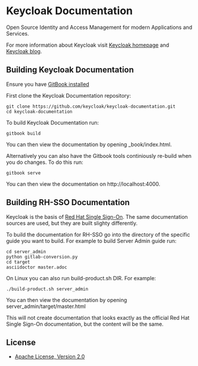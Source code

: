Keycloak Documentation
======================

Open Source Identity and Access Management for modern Applications and Services.

For more information about Keycloak visit [Keycloak homepage](http://keycloak.org) and [Keycloak blog](http://blog.keycloak.org).


Building Keycloak Documentation
-------------------------------

Ensure you have [GitBook installed](https://github.com/GitbookIO/gitbook/blob/master/docs/setup.md)

First clone the Keycloak Documentation repository:
    
    git clone https://github.com/keycloak/keycloak-documentation.git
    cd keycloak-documentation
    
To build Keycloak Documentation run:

    gitbook build
    
You can then view the documentation by opening _book/index.html.

Alternatively you can also have the Gitbook tools continiously re-build when you do changes. To do this run:

    gitbook serve

You can then view the documentation on http://localhost:4000.



Building RH-SSO Documentation
-----------------------------

Keycloak is the basis of [Red Hat Single Sign-On](https://access.redhat.com/products/red-hat-single-sign-on). The same documentation sources are used, but they are built slighty differently.

To build the documentation for RH-SSO go into the directory of the specific guide you want to build. For example to build Server Admin guide run:

    cd server_admin
    python gitlab-conversion.py
    cd target
    asciidoctor master.adoc

On Linux you can also run build-product.sh DIR. For example:

    ./build-product.sh server_admin

You can then view the documentation by opening server_admin/target/master.html

This will not create documentation that looks exactly as the official Red Hat Single Sign-On documentation, but the content will be the same.


License
-------

* [Apache License, Version 2.0](https://www.apache.org/licenses/LICENSE-2.0)
